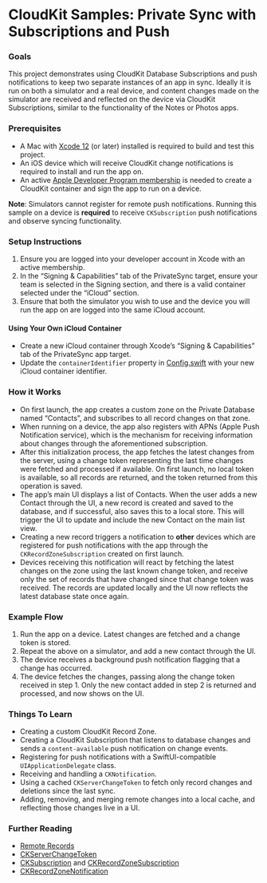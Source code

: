 # CloudKit Samples: Private Sync with Subscriptions and Push

### Goals

This project demonstrates using CloudKit Database Subscriptions and push notifications to keep two separate instances of an app in sync. Ideally it is run on both a simulator and a real device, and content changes made on the simulator are received and reflected on the device via CloudKit Subscriptions, similar to the functionality of the Notes or Photos apps.

### Prerequisites

* A Mac with [Xcode 12](https://developer.apple.com/xcode/) (or later) installed is required to build and test this project.
* An iOS device which will receive CloudKit change notifications is required to install and run the app on.
* An active [Apple Developer Program membership](https://developer.apple.com/support/compare-memberships/) is needed to create a CloudKit container and sign the app to run on a device.

**Note**: Simulators cannot register for remote push notifications. Running this sample on a device is **required** to receive `CKSubscription` push notifications and observe syncing functionality.

### Setup Instructions

1. Ensure you are logged into your developer account in Xcode with an active membership.
1. In the “Signing & Capabilities” tab of the PrivateSync target, ensure your team is selected in the Signing section, and there is a valid container selected under the “iCloud” section.
1. Ensure that both the simulator you wish to use and the device you will run the app on are logged into the same iCloud account.

#### Using Your Own iCloud Container

* Create a new iCloud container through Xcode’s “Signing & Capabilities” tab of the PrivateSync app target.
* Update the `containerIdentifier` property in [Config.swift](PrivateSync/Config.swift) with your new iCloud container identifier.

### How it Works

* On first launch, the app creates a custom zone on the Private Database named “Contacts”, and subscribes to all record changes on that zone.
* When running on a device, the app also registers with APNs (Apple Push Notification service), which is the mechanism for receiving information about changes through the aforementioned subscription.
* After this initialization process, the app fetches the latest changes from the server, using a change token representing the last time changes were fetched and processed if available. On first launch, no local token is available, so all records are returned, and the token returned from this operation is saved.
* The app’s main UI displays a list of Contacts. When the user adds a new Contact through the UI, a new record is created and saved to the database, and if successful, also saves this to a local store. This will trigger the UI to update and include the new Contact on the main list view.
* Creating a new record triggers a notification to **other** devices which are registered for push notifications with the app through the `CKRecordZoneSubscription` created on first launch.
* Devices receiving this notification will react by fetching the latest changes on the zone using the last known change token, and receive only the set of records that have changed since that change token was received. The records are updated locally and the UI now reflects the latest database state once again.

### Example Flow

1. Run the app on a device. Latest changes are fetched and a change token is stored.
1. Repeat the above on a simulator, and add a new contact through the UI.
1. The device receives a background push notification flagging that a change has occurred.
1. The device fetches the changes, passing along the change token received in step 1. Only the new contact added in step 2 is returned and processed, and now shows on the UI.

### Things To Learn

* Creating a custom CloudKit Record Zone.
* Creating a CloudKit Subscription that listens to database changes and sends a `content-available` push notification on change events.
* Registering for push notifications with a SwiftUI-compatible `UIApplicationDelegate` class.
* Receiving and handling a `CKNotification`.
* Using a cached `CKServerChangeToken` to fetch only record changes and deletions since the last sync.
* Adding, removing, and merging remote changes into a local cache, and reflecting those changes live in a UI.

### Further Reading

* [Remote Records](https://developer.apple.com/documentation/cloudkit/remote_records)
* [CKServerChangeToken](https://developer.apple.com/documentation/cloudkit/ckserverchangetoken)
* [CKSubscription](https://developer.apple.com/documentation/cloudkit/cksubscription) and [CKRecordZoneSubscription](https://developer.apple.com/documentation/cloudkit/ckrecordzonesubscription)
* [CKRecordZoneNotification](https://developer.apple.com/documentation/cloudkit/ckrecordzonenotification)

